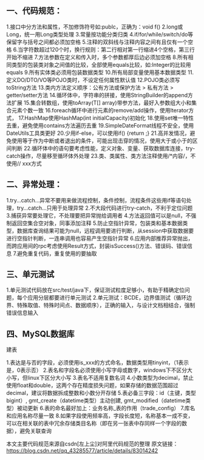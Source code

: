 ## 一、代码规范：

1.接口中分方法和属性，不加修饰符号如:publc，正确为：void f()
2.long或Long，统一用Long类型处理
3.常量按功能分类归类
4.if/for/while/switch/do等保留字与括号之间都必须加空格
5.注释的双斜线与注释内容之间有且仅有一个空格
6.当字符数超过120个时，换行规则：第二行相对第一行缩进4个空格，第三行开始不缩进
7.方法参数在定义和传入时，多个参数都厚后边必须加空格
8.所有相同类型的包装类对象之间值的比较，全部使用equals比较，如:Integer的比较用equals
9.所有实体类必须用包装数据类型
10.所有局部变量使用基本数据类型
11.定义DO/DTO/VO等POJO类时，不设定任何属性默认值
12.POJO类必须写toString方法
13.类内方法定义顺序：公有方法或保护方法 > 私有方法 > getter/setter方法
14.循环体中，字符串的拼接，使用StringBuilder的append方法扩展
15.集合转数组，使用toArray(T[] array)带参方法，最好入参数组大小和集合元素个数一致
16.foreach循环中进行元素的remove/add操作，使用Iterator方式，
17.HashMap使用HashMap(int initialCapacity)初始化
18.使用set唯一特性去重，避免使用contains方法遍历去重
19.SimpleDateFormat线程不安全，使用DateUtils工具类更好
20.少用if-else，可以使用if() {return ;}
21.高并发情况，避免使用等于作为中断或者退出的条件，可能出现击穿的情况，使用大于或小于的区间判断
22.循环体中的语句要考虑性能，定义对象、变量、获取数据库连接，try-catch操作，尽量移至循环体外处理
23.类、类属性、类方法注释使用/*内容/，不使用// xxx方式

## 二、异常处理：

1.try…catch…异常不要用来做流程控制，条件控制，流程条件这些用if等语句处理，try…catch…只用于处理异常
2.不大段代码进行try-catch，不利于定位问题
3.捕获异常要处理它，不处理要把异常抛给调用者
4.方法返回值可以是null，不强制返回空集合空对象，同事添加注释
5.防止空指针异常，包装类和基本数据类型，数据库查询结果可能为null，远程调用要进行判断，从session中获取数据要进行空指针判断，一连串调用也容易产生空指针异常
6.应用内部推荐异常抛出，而跨应用间的rpc考虑使用Result方式，封装isSuccess()方法、错误码、错误信息
7.避免重复代码，重复使用的要抽取

## 三、单元测试

1.单元测试代码放在src/test/java下，保证测试粒度足够小，有助于精确定位问题，每个应用分层都要进行单元测试
2.单元测试：BCDE，边界值测试（循环边界、特殊取值、特殊时间点、数据顺序），正确的输入，与设计文档相结合，强制错误信息输入

## 四、MySQL数据库
建表

1.表达是与否的字段，必须使用is_xxx的方式命名，数据类型用tinyint，（1表示是，0表示否）
2.表名和字段名必须使用小写字母或数字，windows下不区分大小写，但linux下区分大小写
3.表名不适用复数名词
4.小数类型为decimal，禁止使用float和double，这两个存在精度损失问题，如果存储的数据范围超过decimal，建议将数据拆成整数和小数分开存储
5.表必备三字段：id（主键，类型bigint）, gmt_create（datetime类型）主动创建, gmt_modified（datetime类型）被动更新
6.表的命名最好加上：业务名称_表的作用（trade_config）
7.库名和应用名称尽量一致
8.如果字段使用频率高，字段长度短，名称基本一成不变，可以在相关联的表中冗余存储类目名称（即在另一张表中存同样一个字段的数据），避免关联查询


本文主要代码规范来源自csdn[左上尘]对阿里代码规范的整理
原文链接：https://blog.csdn.net/qq_43285577/article/details/83014242
